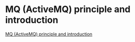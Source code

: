 # MQ (ActiveMQ) principle and introduction
[MQ (ActiveMQ) principle and introduction](https://aiwithcloud.com/2022/09/16/mq_activemq_principle_and_introduction/)